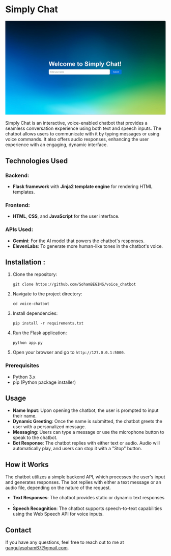 # Simply Chat

![Simply Chatbot Screenshot](static/images/screenshot.png)

Simply Chat is an interactive, voice-enabled chatbot that provides a seamless conversation experience using both text and speech inputs. The chatbot allows users to communicate with it by typing messages or using voice commands. It also offers audio responses, enhancing the user experience with an engaging, dynamic interface.

## Technologies Used

### Backend:
- **Flask framework** with **Jinja2 template engine** for rendering HTML templates.

### Frontend:
- **HTML**, **CSS**, and **JavaScript** for the user interface.

### APIs Used:
- **Gemini**: For the AI model that powers the chatbot's responses.
- **ElevenLabs**: To generate more human-like tones in the chatbot's voice.

## Installation :
<ol>
    <li>Clone the repository:
        <pre><code>git clone https://github.com/SohamBEGINS/voice_chatbot</code></pre>
    </li>
    <li>Navigate to the project directory:
        <pre><code>cd voice-chatbot</code></pre>
    </li>
    <li>Install dependencies:
        <pre><code>pip install -r requirements.txt</code></pre>
    </li>
    <li>Run the Flask application:
        <pre><code>python app.py</code></pre>
    </li>
    <li>Open your browser and go to <code>http://127.0.0.1:5000</code>.</li>
</ol>

### Prerequisites

- Python 3.x
- pip (Python package installer)

## Usage

- **Name Input**: Upon opening the chatbot, the user is prompted to input their name.
- **Dynamic Greeting**: Once the name is submitted, the chatbot greets the user with a personalized message.
- **Messaging**: Users can type a message or use the microphone button to speak to the chatbot.
- **Bot Response**: The chatbot replies with either text or audio. Audio will automatically play, and users can stop it with a "Stop" button.

## How it Works

The chatbot utilizes a simple backend API, which processes the user's input and generates responses. The bot replies with either a text message or an audio file, depending on the nature of the request.

- **Text Responses**: The chatbot provides static or dynamic text responses .
- **Speech Recognition**: The chatbot supports speech-to-text capabilities using the Web Speech API for voice inputs.

## Contact

If you have any questions, feel free to reach out to me at gangulysoham67@gmail.com.
